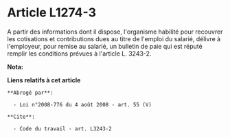 # Article L1274-3

A partir des informations dont il dispose, l'organisme habilité pour recouvrer les cotisations et contributions dues au titre
de l'emploi du salarié, délivre à l'employeur, pour remise au salarié, un bulletin de paie qui est réputé remplir les
conditions prévues à l'article L. 3243-2.

**Nota:**



**Liens relatifs à cet article**

	**Abrogé par**:

	  - Loi n°2008-776 du 4 août 2008 - art. 55 (V)

	**Cite**:

	  - Code du travail - art. L3243-2
